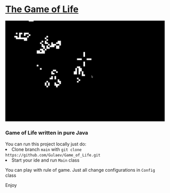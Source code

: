 # <a href =https://en.wikipedia.org/wiki/Conway%27s_Game_of_Life >The Game of Life</a>

<img src="https://github.com/Gulaev/Game_of_Life/blob/main/Game_of_Life%20Demonstration.gif" alt="" style="max-width: 100%; display: inline-block;" data-target="animated-image.originalImage">

<h3>Game of Life written in pure Java</h3>
You can run this project locally just do:
<li>Clone branch <code>main</code> with <code>git clone https://github.com/Gulaev/Game_of_Life.git</code></li>
<li>Start your ide and run <code>Main</code> class</li>


You can play with rule of game. Just all change configurations in <code>Config</code> class

Enjoy